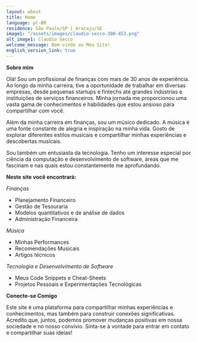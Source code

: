 ```yaml
---
layout: about
title: Home
language: pt-BR
residence: São Paulo/SP | Aracaju/SE
image1: "/assets/images/claudio-secco-300-453.png"
alt_image1: Claudio Secco
welcome_message: Bem-vindo ao Meu Site!
english_version_link: true
---
```

**Sobre mim**

Olá! Sou um profissional de finanças com mais de 30 anos de experiência. Ao longo da minha carreira, tive a oportunidade de trabalhar em diversas empresas, desde pequenas startups e fintechs até grandes indústrias e instituições de serviços financeiros. Minha jornada me proporcionou uma vasta gama de conhecimentos e habilidades que estou ansioso para compartilhar com você.

Além da minha carreira em finanças, sou um músico dedicado. A música é uma fonte constante de alegria e inspiração na minha vida. Gosto de explorar diferentes estilos musicais e compartilhar minhas experiências e descobertas musicais.

Sou também um entusiasta da tecnologia. Tenho um interesse especial por ciência da computação e desenvolvimento de software, áreas que me fascinam e nas quais estou constantemente me aprofundando.

**Neste site você encontrará:**

*Finanças*

- Planejamento Financeiro
- Gestão de Tesouraria
- Modelos quantitativos e de análise de dados
- Administração Financeira

*Música*

- Minhas Performances
- Recomendações Musicais
- Artigos técnicos

*Tecnologia e Desenvolvimento de Software*

- Meus Code Snippets e Cheat-Sheets
- Projetos Pessoais e Experimentações Tecnológicas


**Conecte-se Comigo**

Este site é uma plataforma para compartilhar minhas experiências e conhecimentos, mas também para construir conexões significativas. Acredito que, juntos, podemos promover mudanças positivas em nossa sociedade e no nosso convívio. Sinta-se à vontade para entrar em contato e compartilhar suas ideias!